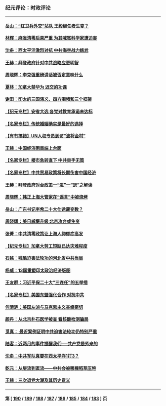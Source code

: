 ### 纪元评论：时政评论
---
#### [岳山：“红卫兵外交”站队 王毅继任者生变？](../../pages/nsc1025/n13746454.md) 
#### [林辉：麻雀清零后果严重 为其喊冤科学家遭迫害](../../pages/nsc1025/n13746900.md) 
#### [沈舟：西太平洋激烈对抗 中共海空战力尴尬](../../pages/nsc1025/n13746437.md) 
#### [王赫：拜登政府针对中共战略应更明智](../../pages/nsc1025/n13746434.md) 
#### [周晓辉：李克强重磅讲话被否定意味什么](../../pages/nsc1025/n13746135.md) 
#### [夏林：加拿大禁华为 迟交的功课](../../pages/nsc1025/n13746125.md) 
#### [谢田：印太的三国演义、四方围堵和三个框架](../../pages/nsc1025/n13746113.md) 
#### [【纪元专栏】安省大选 各党对教育承诺未达标](../../pages/nsc1025/n13746119.md) 
#### [【名家专栏】传统婚姻确实是最好的选择](../../pages/nsc1025/n13745927.md) 
#### [【有冇搞错】UN人权专员到访“波将金村”](../../pages/nsc1025/n13745359.md) 
#### [王赫：中国经济困局端上台面](../../pages/nsc1025/n13745656.md) 
#### [【名家专栏】楼市急转直下 中共束手无策](../../pages/nsc1025/n13745026.md) 
#### [【名家专栏】中共贸易政策将长期伤害中国经济](../../pages/nsc1025/n13744289.md) 
#### [王赫：拜登政府对台政策一“进”一“退”之解读](../../pages/nsc1025/n13744611.md) 
#### [周晓辉：韩正上海大管家在“谣言”中被烧烤](../../pages/nsc1025/n13744414.md) 
#### [岳山：广东书记李希二十大仕途藏变数？](../../pages/nsc1025/n13744256.md) 
#### [周晓辉：美日威慑升级 北京攻台或生变](../../pages/nsc1025/n13744398.md) 
#### [张菁：中共清零政策让上海人抑郁症高发](../../pages/nsc1025/n13744389.md) 
#### [【纪元专栏】加拿大劳工短缺已达灾难程度](../../pages/nsc1025/n13738600.md) 
#### [石铭：残酷迫害法轮功的河北省中共当局](../../pages/nsc1025/n13744150.md) 
#### [杨威：13国重塑印太政治经济版图](../../pages/nsc1025/n13743953.md) 
#### [王友群：习近平保二十大“三连任”的五举措](../../pages/nsc1025/n13743840.md) 
#### [【名家专栏】美国东盟强化合作 对抗中共](../../pages/nsc1025/n13743580.md) 
#### [何清涟：美国左派与马克思主义亲缘密切](../../pages/nsc1025/n13743745.md) 
#### [颜丹：从北京朴石医学被查 看核酸检测骗局](../../pages/nsc1025/n13743692.md) 
#### [觅真： 最近案例证明中共迫害法轮功仍特别严重](../../pages/nsc1025/n13743417.md) 
#### [陆客：近两月的事件提醒我们──共产党是外来的](../../pages/nsc1025/n13743326.md) 
#### [沈舟：中共军队真要在西太平洋1打3？](../../pages/nsc1025/n13743214.md) 
#### [乾元：从层流到紊流——中共会被哪棵稻草压垮](../../pages/nsc1025/n13743309.md) 
#### [王赫：三次退党大潮及其历史意义](../../pages/nsc1025/n13743236.md) 

---
#### 第 [ [190](./190.md) / [189](./189.md) / [188](./188.md) / [187](./187.md) / [186](./186.md) / [185](./185.md) / [184](./184.md) / [183](./183.md) ] 页
